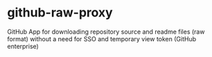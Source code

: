 # github-raw-proxy
GitHub App for downloading repository source and readme files (raw format) without a need for SSO and temporary view token (GitHub enterprise)
